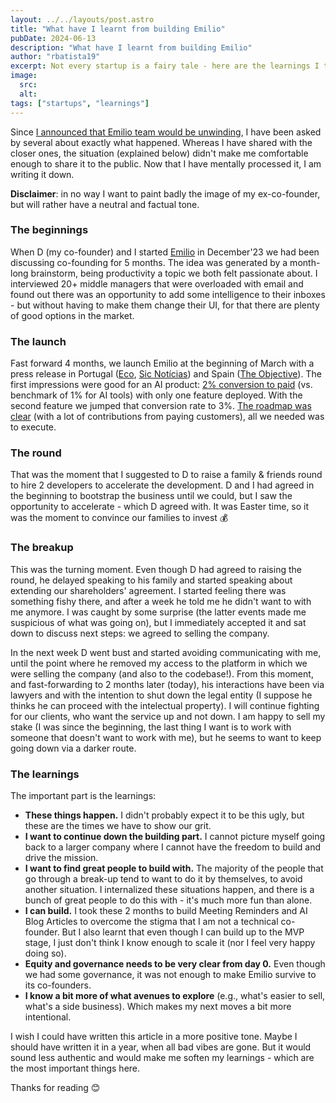 ```yaml
---
layout: ../../layouts/post.astro
title: "What have I learnt from building Emilio"
pubDate: 2024-06-13
description: "What have I learnt from building Emilio"
author: "rbatista19"
excerpt: Not every startup is a fairy tale - here are the learnings I took from building Emilio
image:
  src: 
  alt:
tags: ["startups", "learnings"]
---
```


Since [I announced that Emilio team would be unwinding](https://www.linkedin.com/posts/batistaricardo_not-every-startup-is-a-fairy-tale-it-was-activity-7196056966257901570-75U5), I have been asked by several about exactly what happened. Whereas I have shared with the closer ones, the situation (explained below) didn't make me comfortable enough to share it to the public. Now that I have mentally processed it, I am writing it down.

**Disclaimer**: in no way I want to paint badly the image of my ex-co-founder, but will rather have a neutral and factual tone.

### The beginnings

When D (my co-founder) and I started [Emilio](https://getemil.io/) in December'23 we had been discussing co-founding for 5 months. The idea was generated by a month-long brainstorm, being productivity a topic we both felt passionate about. I interviewed 20+ middle managers that were overloaded with email and found out there was an opportunity to add some intelligence to their inboxes - but without having to make them change their UI, for that there are plenty of good options in the market.

### The launch

Fast forward 4 months, we launch Emilio at the beginning of March with a press release in Portugal ([Eco](https://eco.sapo.pt/2024/03/04/portugues-cria-assistente-de-ia-que-ajuda-a-limpar-mail/), [Sic Notícias](https://sicnoticias.pt/pais/2024-03-06-Perde-horas-no-Gmail--Conheca-o-Emilio-o-assistente-virtual--com-dedo-portugues--que-organiza-e-escreve-emails-9574852a)) and Spain ([The Objective](https://theobjective.com/economia/2024-03-05/emilio-herramienta-escribir-emails-bandeja-entrada/)). The first impressions were good for an AI product: [2% conversion to paid](https://getemilio.substack.com/p/emilio-2024-03-update) (vs. benchmark of 1% for AI tools) with only one feature deployed. With the second feature we jumped that conversion rate to 3%. [The roadmap was clear](https://emilio.canny.io/feature-requests/) (with a lot of contributions from paying customers), all we needed was to execute.

### The round
That was the moment that I suggested to D to raise a family & friends round to hire 2 developers to accelerate the development. D and I had agreed in the beginning to bootstrap the business until we could, but I saw the opportunity to accelerate - which D agreed with. It was Easter time, so it was the moment to convince our families to invest 💰

### The breakup
This was the turning moment. Even though D had agreed to raising the round, he delayed speaking to his family and started speaking about extending our shareholders' agreement. I started feeling there was something fishy there, and after a week he told me he didn't want to with me anymore. I was caught by some surprise (the latter events made me suspicious of what was going on), but I immediately accepted it and sat down to discuss next steps: we agreed to selling the company.

In the next week D went bust and started avoiding communicating with me, until the point where he removed my access to the platform in which we were selling the company (and also to the codebase!). From this moment, and fast-forwarding to 2 months later (today), his interactions have been via lawyers and with the intention to shut down the legal entity (I suppose he thinks he can proceed with the intelectual property). I will continue fighting for our clients, who want the service up and not down. I am happy to sell my stake (I was since the beginning, the last thing I want is to work with someone that doesn't want to work with me), but he seems to want to keep going down via a darker route.

### The learnings

The important part is the learnings:
- **These things happen.** I didn't probably expect it to be this ugly, but these are the times we have to show our grit.
- **I want to continue down the building part.** I cannot picture myself going back to a larger company where I cannot have the freedom to build and drive the mission.
- **I want to find great people to build with.** The majority of the people that go through a break-up tend to want to do it by themselves, to avoid another situation. I internalized these situations happen, and there is a bunch of great people to do this with - it's much more fun than alone.
- **I can build.** I took these 2 months to build Meeting Reminders and AI Blog Articles to overcome the stigma that I am not a technical co-founder. But I also learnt that even though I can build up to the MVP stage, I just don't think I know enough to scale it (nor I feel very happy doing so).
- **Equity and governance needs to be very clear from day 0.** Even though we had some governance, it was not enough to make Emilio survive to its co-founders.
- **I know a bit more of what avenues to explore** (e.g., what's easier to sell, what's a side business). Which makes my next moves a bit more intentional.

I wish I could have written this article in a more positive tone. Maybe I should have written it in a year, when all bad vibes are gone. But it would sound less authentic and would make me soften my learnings - which are the most important things here.

Thanks for reading 😊